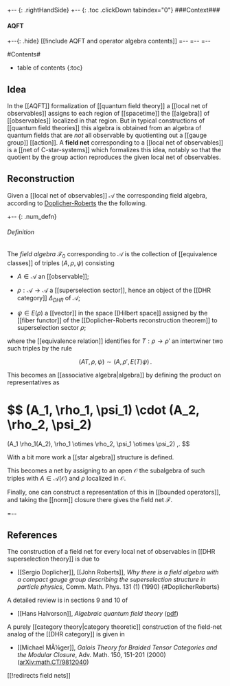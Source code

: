 
+-- {: .rightHandSide}
+-- {: .toc .clickDown tabindex="0"}
###Context###
#### AQFT
+--{: .hide}
[[!include AQFT and operator algebra contents]]
=--
=--
=--


#Contents#
* table of contents
{:toc}

## Idea

In the [[AQFT]] formalization of [[quantum field theory]] a [[local net of observables]] assigns to each region of [[spacetime]] the [[algebra]] of [[observables]] localized in that region. But in typical constructions of [[quantum field theories]] this algebra is obtained from an algebra of quantum fields that are _not_ all observable by quotienting out a [[gauge group]] [[action]]. A **field net** corresponding to a [[local net of observables]] is a [[net of C-star-systems]] which formalizes this idea, notably so that the quotient by the group action reproduces the given local net of observables.

## Reconstruction

Given a [[local net of observables]] $\mathcal{A}$ the corresponding field algebra, according to [Doplicher-Roberts](#DoplicherRoberts) the the following.

+-- {: .num_defn}
###### Definition

The _field algebra_ $\mathcal{F}_0$ corresponding to $\mathcal{A}$ is the collection of [[equivalence classes]] of triples $(A, \rho, \psi)$ consisting

* $A \in \mathcal{A}$ an [[observable]];

* $\rho : \mathcal{A} \to \mathcal{A}$ a [[superselection sector]], hence an object of the [[DHR category]] $\Delta_{DHR}$ of $\mathcal{A}$;

* $\psi \in E(\rho)$ a [[vector]] in the space [[Hilbert space]] assigned by the [[fiber functor]] of the [[Doplicher-Roberts reconstruction theorem]] to superselection sector $\rho$;

where the [[equivalence relation]] identifies for $T : \rho \to \rho'$ an intertwiner two such triples by the rule

$$
  (A T, \rho, \psi)
  \sim
  (A, \rho', E(T)\psi)
  \,.
$$

This becomes an [[associative algebra|algebra]] by defining the product on representatives as

$$
  (A_1, \rho_1, \psi_1) \cdot (A_2, \rho_2, \psi_2)
  =
  (A_1 \rho_1(A_2), \rho_1 \otimes \rho_2, \psi_1 \otimes \psi_2)
  \,.
$$

With a bit more work a [[star algebra]] structure is defined.

This becomes a net by assigning to an open $\mathcal{O}$ the subalgebra of such triples with $A \in \mathcal{A}(\mathcal{O})$ and $\rho$ localized in $\mathcal{O}$.

Finally, one can construct a representation of this in [[bounded operators]], and taking the [[norm]] closure there gives the field net $\mathcal{F}$.

=--


## References

The construction of a field net for every local net of observables in [[DHR superselection theory]] is due to 

* [[Sergio Doplicher]], [[John Roberts]], _Why there is a field algebra with a compact gauge group describing the superselection structure in particle physics_, Comm. Math. Phys. 131 (1) (1990)
 {#DoplicherRoberts}

A detailed review is in sections 9 and 10 of 

* [[Hans Halvorson]], _Algebraic quantum field theory_ ([pdf](http://www.princeton.edu/~hhalvors/aqft.pdf))

A purely [[category theory|category theoretic]] construction of the field-net analog of the [[DHR category]] is given in 

* [[Michael MÃ¼ger]], _Galois Theory for Braided Tensor Categories
and the Modular Closure_, Adv. Math. 150, 151-201 (2000) ([arXiv:math.CT/9812040](http://arxiv.org/abs/math.CT/9812040))

[[!redirects field nets]]